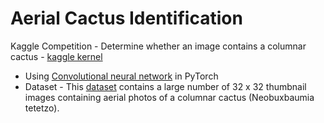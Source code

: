 # Aerial Cactus Identification
 Kaggle Competition - Determine whether an image contains a columnar cactus - [kaggle kernel](https://www.kaggle.com/dishingoyani/train-cnn-network-pytorch-beginner#5.-Define-CNN-Model)
 - Using [Convolutional neural network](https://pytorch.org/docs/stable/nn.html?highlight=conv#torch.nn.Conv2d) in PyTorch
 - Dataset - This [dataset](https://www.kaggle.com/c/aerial-cactus-identification/data) contains a large number of 32 x 32 thumbnail images containing aerial photos of a columnar cactus (Neobuxbaumia tetetzo). 
